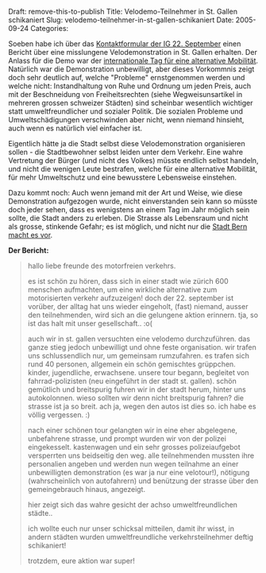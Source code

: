 Draft: remove-this-to-publish
Title: Velodemo-Teilnehmer in St. Gallen schikaniert
Slug: velodemo-teilnehmer-in-st-gallen-schikaniert
Date: 2005-09-24
Categories:

Soeben habe ich über das [Kontaktformular der IG 22. September](http://www.22september.ch/kontakt/) einen Bericht über eine misslungene Velodemonstration in St. Gallen erhalten. Der Anlass für die Demo war der [internationale Tag für eine alternative Mobilität](http://blog.irregular.ch/2005/09/23/erfolgreiche-velodemo-fur-den-internationalen-tag-der-alternativen-mobilitat/). Natürlich war die Demonstration unbewilligt, aber dieses Vorkommnis zeigt doch sehr deutlich auf, welche "Probleme" ernstgenommen werden und welche nicht: Instandhaltung von Ruhe und Ordnung um jeden Preis, auch mit der Beschneidung von Freiheitsrechten (siehe Wegweisunsartikel in mehreren grossen schweizer Städten) sind scheinbar wesentlich wichtiger statt umweltfreundlicher und sozialer Politik.
Die sozialen Probleme und Umweltschädigungen verschwinden aber nicht, wenn niemand hinsieht, auch wenn es natürlich viel einfacher ist.

Eigentlich hätte ja die Stadt selbst diese Velodemonstration organisieren sollen - die Stadtbewohner selbst leiden unter dem Verkehr. Eine wahre Vertretung der Bürger (und nicht des Volkes) müsste endlich selbst handeln, und nicht die wenigen Leute bestrafen, welche für eine alternative Mobilität, für mehr Umweltschutz und eine bewusstere Lebensweise einstehen.

Dazu kommt noch: Auch wenn jemand mit der Art und Weise, wie diese Demonstration aufgezogen wurde, nicht einverstanden sein kann so müsste doch jeder sehen, dass es wenigstens an einem Tag im Jahr möglich sein sollte, die Stadt anders zu erleben. Die Strasse als Lebensraum und nicht als grosse, stinkende Gefahr; es ist möglich, und nicht nur die [Stadt Bern macht es vor](http://www.espace.ch/artikel_134324.html).

**Der Bericht:**

> hallo liebe freunde des motorfreien verkehrs.
>
> es ist schön zu hören, dass sich in einer stadt wie zürich 600 menschen aufmachten, um eine wirkliche alternative zum motorisierten verkehr aufzuzeigen!
> doch der 22. september ist vorüber, der alltag hat uns wieder eingeholt, (fast) niemand, ausser den teilnehmenden, wird sich an die gelungene aktion erinnern. tja, so ist das halt mit unser gesellschaft.. :o(
>
> auch wir in st. gallen versuchten eine velodemo durchzuführen. das ganze stieg jedoch unbewilligt und ohne feste organisation. wir trafen uns schlussendlich nur, um gemeinsam rumzufahren. es trafen sich rund 40 personen, allgemein ein schön gemischtes grüppchen. kinder, jugendliche, erwachsene.
> unsere tour begann, begleitet von fahrrad-polizisten (neu eingeführt in der stadt st. gallen). schön gemütlich und breitspurig fuhren wir in der stadt herum, hinter uns autokolonnen. wieso sollten wir denn nicht breitspurig fahren? die strasse ist ja so breit. ach ja, wegen den autos ist dies so. ich habe es völlig vergessen. :)
>
> nach einer schönen tour gelangten wir in eine eher abgelegene, unbefahrene strasse, und prompt wurden wir von der polizei eingekesselt. kastenwagen und ein sehr grosses polizeiaufgebot versperrten uns beidseitig den weg.
> alle teilnehmenden mussten ihre personalien angeben und werden nun wegen teilnahme an einer unbewilligten demonstration (es war ja nur eine velotour!), nötigung (wahrscheinlich von autofahrern) und benützung der strasse über den gemeingebrauch hinaus, angezeigt.
>
> hier zeigt sich das wahre gesicht der achso umweltfreundlichen städte..
>
> ich wollte euch nur unser schicksal mitteilen, damit ihr wisst, in andern städten wurden umweltfreundliche verkehrsteilnehmer deftig schikaniert!
>
> trotzdem, eure aktion war super!

